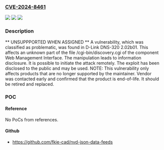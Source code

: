 ### [CVE-2024-8461](https://cve.mitre.org/cgi-bin/cvename.cgi?name=CVE-2024-8461)
![](https://img.shields.io/static/v1?label=Product&message=DNS-320&color=blue)
![](https://img.shields.io/static/v1?label=Version&message=%3D%202.02b01%20&color=brighgreen)
![](https://img.shields.io/static/v1?label=Vulnerability&message=CWE-200%20Information%20Disclosure&color=brighgreen)

### Description

** UNSUPPPORTED WHEN ASSIGNED ** A vulnerability, which was classified as problematic, was found in D-Link DNS-320 2.02b01. This affects an unknown part of the file /cgi-bin/discovery.cgi of the component Web Management Interface. The manipulation leads to information disclosure. It is possible to initiate the attack remotely. The exploit has been disclosed to the public and may be used. NOTE: This vulnerability only affects products that are no longer supported by the maintainer. Vendor was contacted early and confirmed that the product is end-of-life. It should be retired and replaced.

### POC

#### Reference
No PoCs from references.

#### Github
- https://github.com/fkie-cad/nvd-json-data-feeds

